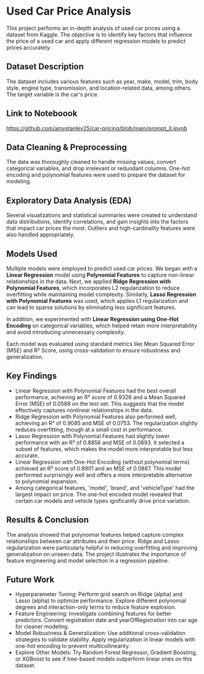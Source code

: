 # Used Car Price Analysis

This project performs an in-depth analysis of used car prices using a dataset from Kaggle. The objective is to identify key factors that influence the price of a used car and apply different regression models to predict prices accurately. 

## Dataset Description

The dataset includes various features such as year, make, model, trim, body style, engine type, transmission, and location-related data, among others. The target variable is the car's price.


## Link to Noteboook
https://github.com/amystanley25/car-pricing/blob/main/prompt_II.ipynb

## Data Cleaning & Preprocessing

The data was thoroughly cleaned to handle missing values, convert categorical variables, and drop irrelevant or redundant columns. One-hot encoding and polynomial features were used to prepare the dataset for modeling.

## Exploratory Data Analysis (EDA)

Several visualizations and statistical summaries were created to understand data distributions, identify correlations, and gain insights into the factors that impact car prices the most. Outliers and high-cardinality features were also handled appropriately.

## Models Used

Multiple models were employed to predict used car prices. We began with a **Linear Regression** model using **Polynomial Features** to capture non-linear relationships in the data. Next, we applied **Ridge Regression with Polynomial Features**, which incorporates L2 regularization to reduce overfitting while maintaining model complexity. Similarly, **Lasso Regression with Polynomial Features** was used, which applies L1 regularization and can lead to sparse solutions by eliminating less significant features.

In addition, we experimented with **Linear Regression using One-Hot Encoding** on categorical variables, which helped retain more interpretability and avoid introducing unnecessary complexity.

Each model was evaluated using standard metrics like Mean Squared Error (MSE) and R² Score, using cross-validation to ensure robustness and generalization.

## Key Findings

- Linear Regression with Polynomial Features had the best overall performance, achieving an R² score of 0.9326 and a Mean Squared Error (MSE) of 0.0588 on the test set. This suggests that the model effectively captures nonlinear relationships in the data.
 - Ridge Regression with Polynomial Features also performed well, achieving an R² of 0.9085 and MSE of 0.0753. The regularization slightly reduces overfitting, though at a small cost in performance.
- Lasso Regression with Polynomial Features had slightly lower performance with an R² of 0.8856 and MSE of 0.0893. It selected a subset of features, which makes the model more interpretable but less accurate.
- Linear Regression with One-Hot Encoding (without polynomial terms) achieved an R² score of 0.8901 and an MSE of 0.0887. This model performed surprisingly well and offers a more interpretable alternative to polynomial expansion.
- Among categorical features, 'model', 'brand', and 'vehicleType' had the largest impact on price. The one-hot encoded model revealed that certain car models and vehicle types ignificantly drive price variation.

## Results & Conclusion

The analysis showed that polynomial features helped capture complex relationships between car attributes and their price. Ridge and Lasso regularization were particularly helpful in reducing overfitting and improving generalization on unseen data. The project illustrates the importance of feature engineering and model selection in a regression pipeline.

## Future Work

- Hyperparameter Tuning:
Perform grid search on Ridge (alpha) and Lasso (alpha) to optimize performance.
Explore different polynomial degrees and interaction-only terms to reduce feature explosion.
- Feature Engineering:
Investigate combining features for better predictors.
Convert registration date and yearOfRegistration into car age for cleaner modeling.
- Model Robustness & Generalization:
Use additional cross-validation strategies to validate stability.
Apply regularization in linear models with one-hot encoding to prevent multicollinearity.
- Explore Other Models:
Try Random Forest Regressor, Gradient Boosting, or XGBoost to see if tree-based models outperform linear ones on this dataset.
